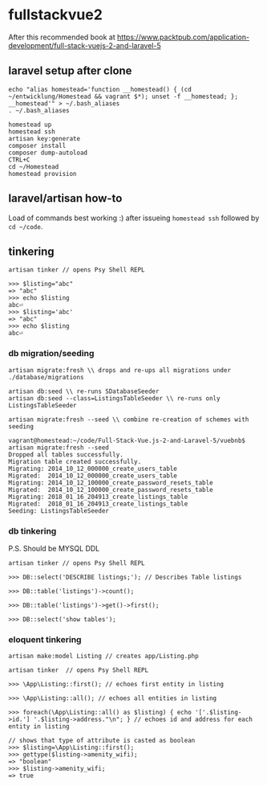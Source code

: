 # fullstackvue2

After this recommended book at https://www.packtpub.com/application-development/full-stack-vuejs-2-and-laravel-5

## laravel setup after clone

```
echo "alias homestead='function __homestead() { (cd ~/entwicklung/Homestead && vagrant $*); unset -f __homestead; }; __homestead'" > ~/.bash_aliases
. ~/.bash_aliases

homestead up
homestead ssh
artisan key:generate
composer install
composer dump-autoload
CTRL+C
cd ~/Homestead
homestead provision
```

## laravel/artisan how-to

Load of commands best working :) after issueing `homestead ssh` followed by ` cd ~/code`.

## tinkering

```
artisan tinker // opens Psy Shell REPL

>>> $listing="abc"
=> "abc"
>>> echo $listing
abc⏎
>>> $listing='abc'
=> "abc"
>>> echo $listing
abc⏎

```

### db migration/seeding

```.sh-session
artisan migrate:fresh \\ drops and re-ups all migrations under ./database/migrations

artisan db:seed \\ re-runs SDatabaseSeeder
artisan db:seed --class=ListingsTableSeeder \\ re-runs only ListingsTableSeeder

artisan migrate:fresh --seed \\ combine re-creation of schemes with seeding
```

```.sh-session
vagrant@homestead:~/code/Full-Stack-Vue.js-2-and-Laravel-5/vuebnb$ artisan migrate:fresh --seed
Dropped all tables successfully.
Migration table created successfully.
Migrating: 2014_10_12_000000_create_users_table
Migrated:  2014_10_12_000000_create_users_table
Migrating: 2014_10_12_100000_create_password_resets_table
Migrated:  2014_10_12_100000_create_password_resets_table
Migrating: 2018_01_16_204913_create_listings_table
Migrated:  2018_01_16_204913_create_listings_table
Seeding: ListingsTableSeeder
```

### db tinkering
P.S. Should be MYSQL DDL
```
artisan tinker // opens Psy Shell REPL

>>> DB::select('DESCRIBE listings;'); // Describes Table listings

>>> DB::table('listings')->count();

>>> DB::table('listings')->get()->first();

>>> DB::select('show tables');
```

### eloquent tinkering

```
artisan make:model Listing // creates app/Listing.php

artisan tinker  // opens Psy Shell REPL

>>> \App\Listing::first(); // echoes first entity in listing

>>> \App\Listing::all(); // echoes all entities in listing

>>> foreach(\App\Listing::all() as $listing) { echo '['.$listing->id.'] '.$listing->address."\n"; } // echoes id and address for each entity in listing

// shows that type of attribute is casted as boolean
>>> $listing=\App\Listing::first();
>>> gettype($listing->amenity_wifi);
=> "boolean"
>>> $listing->amenity_wifi;
=> true
```
